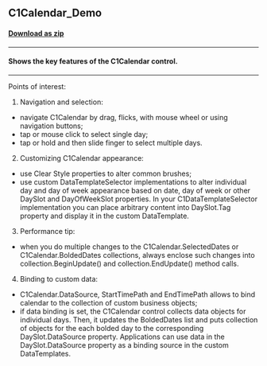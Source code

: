 ## C1Calendar_Demo
#### [Download as zip](https://grapecity.github.io/DownGit/#/home?url=https://github.com/GrapeCity/ComponentOne-UWP-Samples/tree/master/C1.UWP.Calendar/VB/CalendarSamples)
____
#### Shows the key features of the C1Calendar control.
____
Points of interest:

1) Navigation and selection:

* navigate C1Calendar by drag, flicks, with mouse wheel or using navigation buttons;
* tap or mouse click to select single day;
* tap or hold and then slide finger to select multiple days.

2) Customizing C1Calendar appearance:

* use Clear Style properties to alter common brushes;
* use custom DataTemplateSelector implementations to alter individual day and day of week appearance based on date,
      day of week or other DaySlot and DayOfWeekSlot properties. In your C1DataTemplateSelector implementation you can 
	  place arbitrary content into DaySlot.Tag property and display it in the custom DataTemplate.

3) Performance tip:

* when you do multiple changes to the C1Calendar.SelectedDates or C1Calendar.BoldedDates collections, always enclose such changes
      into collection.BeginUpdate() and collection.EndUpdate() method calls. 

4) Binding to custom data:

* C1Calendar.DataSource, StartTimePath and EndTimePath allows to bind calendar to the collection of custom business objects;
* if data binding is set, the C1Calendar control collects data objects for individual days.
      Then, it updates the BoldedDates list and puts collection of objects for the each bolded day
      to the corresponding DaySlot.DataSource property. Applications can use data in the DaySlot.DataSource property as a binding source in the custom DataTemplates.
